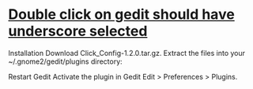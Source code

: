 # [Double click on gedit should have underscore selected](http://code.google.com/p/gedit-click-config/)


Installation
Download Click_Config-1.2.0.tar.gz.
Extract the files into your ~/.gnome2/gedit/plugins directory:

Restart Gedit
Activate the plugin in Gedit Edit > Preferences > Plugins.
